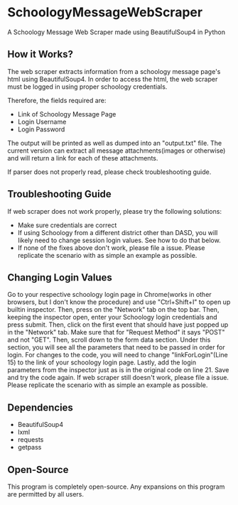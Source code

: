 # SchoologyMessageWebScraper
A Schoology Message Web Scraper made using BeautifulSoup4 in Python

## How it Works?
The web scraper extracts information from a schoology message page's html using BeautifulSoup4. In order to access the html, the web scraper must be logged in using proper schoology credentials. 

Therefore, the fields required are:
* Link of Schoology Message Page
* Login Username
* Login Password

The output will be printed as well as dumped into an "output.txt" file. The current version can extract all message attachments(images or otherwise) and will return a link for each of these attachments.

If parser does not properly read, please check troubleshooting guide.

## Troubleshooting Guide
If web scraper does not work properly, please try the following solutions:
* Make sure credentials are correct
* If using Schoology from a different district other than DASD, you will likely need to change session login values. See how to do that below.
* If none of the fixes above don't work, please file a issue. Please replicate the scenario with as simple an example as possible. 

## Changing Login Values
Go to your respective schoology login page in Chrome(works in other browsers, but I don't know the procedure) and use "Ctrl+Shift+I" to open up builtin inspector. Then, press on the "Network" tab on the top bar. Then, keeping the inspector open, enter your Schoology login credentials and press submit. Then, click on the first event that should have just popped up in the "Network" tab. Make sure that for "Request Method" it says "POST" and not "GET". Then, scroll down to the form data section. Under this section, you will see all the parameters that need to be passed in order for login. For changes to the code, you will need to change "linkForLogin"(Line 15) to the link of your schoology login page. Lastly, add the login parameters from the inspector just as is in the original code on line 21. Save and try the code again. If web scraper still doesn't work, please file a issue. Please replicate the scenario with as simple an example as possible.

## Dependencies
* BeautifulSoup4
* lxml
* requests
* getpass

## Open-Source
This program is completely open-source. Any expansions on this program are permitted by all users.
